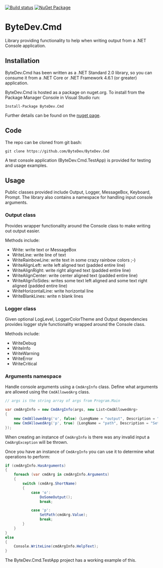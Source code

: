 ﻿[![Build status](https://ci.appveyor.com/api/projects/status/github/bytedev/ByteDev.Cmd?branch=master&svg=true)](https://ci.appveyor.com/project/bytedev/ByteDev-Cmd/branch/master)
[![NuGet Package](https://img.shields.io/nuget/v/ByteDev.Cmd.svg)](https://www.nuget.org/packages/ByteDev.Cmd)

# ByteDev.Cmd

Library providing functionality to help when writing output from a .NET Console application.

## Installation

ByteDev.Cmd has been written as a .NET Standard 2.0 library, so you can consume it from a .NET Core or .NET Framework 4.6.1 (or greater) application.

ByteDev.Cmd is hosted as a package on nuget.org.  To install from the Package Manager Console in Visual Studio run:

`Install-Package ByteDev.Cmd`

Further details can be found on the [nuget page](https://www.nuget.org/packages/ByteDev.Cmd/).

## Code

The repo can be cloned from git bash:

`git clone https://github.com/ByteDev/ByteDev.Cmd`

A test console application (ByteDev.Cmd.TestApp) is provided for testing and usage examples.

## Usage

Public classes provided include Output, Logger, MessageBox, Keyboard, Prompt.  The library also contains a namespace for handling input console arguments.

### Output class

Provides wrapper functionality around the Console class to make writing out output easier.

Methods include:
- Write: write text or MessageBox
- WriteLine: write line of text
- WriteRainbowLine: write text in some crazy rainbow colors ;-)
- WriteAlignLeft: write left aligned text (padded entire line)
- WriteAlignRight: write right aligned text (padded entire line)
- WriteAlignCenter: write center aligned text (padded entire line)
- WriteAlignToSides: writes some text left aligned and some text right aligned (padded entire line)
- WriteHorizontalLine: write horizontal line 
- WriteBlankLines: write n blank lines

### Logger class

Given optional LogLevel, LoggerColorTheme and Output dependencies provides logger style functionality wrapped around the Console class.

Methods include:
- WriteDebug
- WriteInfo
- WriteWarning
- WriteError
- WriteCritical

### Arguments namespace

Handle console arguments using a `CmdArgInfo` class.  Define what arguments are allowed using the `CmdAllowedArg` class.

```csharp
// args is the string array of args from Program.Main

var cmdArgInfo = new CmdArgInfo(args, new List<CmdAllowedArg>
{
    new CmdAllowedArg('o', false) {LongName = "output", Description = "Output something"},
    new CmdAllowedArg('p', true) {LongName = "path", Description = "Set a path"}
});
```

When creating an instance of `CmdArgInfo` is there was any invalid input a `CmdArgException` will be thrown.

Once you have an instance of `CmdArgInfo` you can use it to determine what operations to perform:

```csharp
if (cmdArgInfo.HasArguments)
{
    foreach (var cmdArg in cmdArgInfo.Arguments)
    {
        switch (cmdArg.ShortName)
        {
            case 'o':
                DoSomeOutput();
                break;

            case 'p':
                SetPath(cmdArg.Value);
                break;
        }
    }
}
else
{
    Console.WriteLine(cmdArgInfo.HelpText);
}
```

The ByteDev.Cmd.TestApp project has a working example of this.
